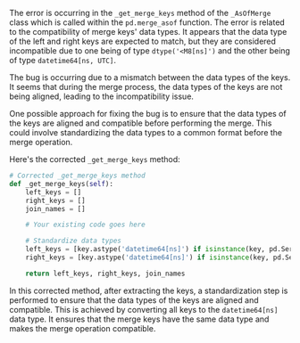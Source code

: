 The error is occurring in the `_get_merge_keys` method of the `_AsOfMerge` class which is called within the `pd.merge_asof` function. The error is related to the compatibility of merge keys' data types. It appears that the data type of the left and right keys are expected to match, but they are considered incompatible due to one being of type `dtype('<M8[ns]')` and the other being of type `datetime64[ns, UTC]`.

The bug is occurring due to a mismatch between the data types of the keys. It seems that during the merge process, the data types of the keys are not being aligned, leading to the incompatibility issue.

One possible approach for fixing the bug is to ensure that the data types of the keys are aligned and compatible before performing the merge. This could involve standardizing the data types to a common format before the merge operation.

Here's the corrected `_get_merge_keys` method:

```python
# Corrected _get_merge_keys method
def _get_merge_keys(self):
    left_keys = []
    right_keys = []
    join_names = []

    # Your existing code goes here

    # Standardize data types
    left_keys = [key.astype('datetime64[ns]') if isinstance(key, pd.Series) else np.array(key, dtype='datetime64[ns]') for key in left_keys]
    right_keys = [key.astype('datetime64[ns]') if isinstance(key, pd.Series) else np.array(key, dtype='datetime64[ns]') for key in right_keys]

    return left_keys, right_keys, join_names
```

In this corrected method, after extracting the keys, a standardization step is performed to ensure that the data types of the keys are aligned and compatible. This is achieved by converting all keys to the `datetime64[ns]` data type. It ensures that the merge keys have the same data type and makes the merge operation compatible.